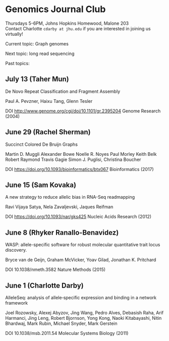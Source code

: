 # Genomics Journal Club
Thursdays 5-6PM, Johns Hopkins Homewood, Malone 203  
Contact Charlotte ```cdarby at jhu.edu``` if you are interested in joining us virtually!

Current topic: Graph genomes

Next topic: long read sequencing

Past topics:

## July 13 (Taher Mun)

De Novo Repeat Classification and Fragment Assembly

Paul A. Pevzner, Haixu Tang, Glenn Tesler

DOI http://www.genome.org/cgi/doi/10.1101/gr.2395204 Genome Research (2004)

## June 29 (Rachel Sherman)

Succinct Colored De Bruijn Graphs

Martin D. Muggli  Alexander Bowe  Noelle R. Noyes  Paul Morley  Keith Belk Robert Raymond  Travis Gagie  Simon J. Puglisi, Christina Boucher

DOI https://doi.org/10.1093/bioinformatics/btx067 Bioinformatics (2017)

## June 15 (Sam Kovaka)

A new strategy to reduce allelic bias in RNA-Seq readmapping

Ravi Vijaya Satya, Nela Zavaljevski, Jaques Reifman

DOI https://doi.org/10.1093/nar/gks425 Nucleic Acids Research (2012)

## June 8 (Rhyker Ranallo-Benavidez)

WASP: allele-specific software for robust molecular quantitative trait locus discovery.

Bryce van de Geijn, Graham McVicker, Yoav Gilad, Jonathan K. Pritchard

DOI 10.1038/nmeth.3582 Nature Methods (2015)


## June 1 (Charlotte Darby)

AlleleSeq: analysis of allele‐specific expression and binding in a network framework

Joel Rozowsky, Alexej Abyzov, Jing Wang, Pedro Alves, Debasish Raha, Arif Harmanci, Jing Leng, Robert Bjornson, Yong Kong, Naoki Kitabayashi, Nitin Bhardwaj, Mark Rubin, Michael Snyder, Mark Gerstein


DOI 10.1038/msb.2011.54 Molecular Systems Biology (2011)
